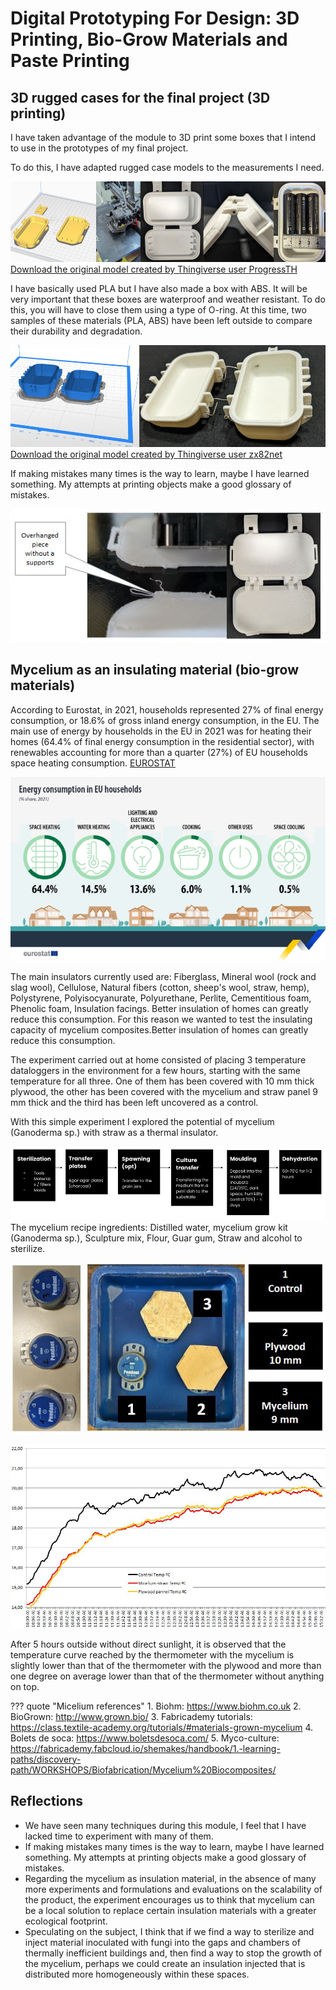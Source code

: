 # **Digital Prototyping For Design: 3D Printing, Bio-Grow Materials and Paste Printing**


## 3D rugged cases for the final project (3D printing)

I have taken advantage of the module to 3D print some boxes that I intend to use in the prototypes of my final project.

To do this, I have adapted rugged case models to the measurements I need.

![Printing boxes](../../images/T2_DP4D_3DRuggedCase.JPG)
[Download the original model created by Thingiverse user ProgressTH](../../files/Water%20Resistant%20Case%20V2%20-%204555276.zip)

I have basically used PLA but I have also made a box with ABS. It will be very important that these boxes are waterproof and weather resistant. To do this, you will have to close them using a type of O-ring. At this time, two samples of these materials (PLA, ABS) have been left outside to compare their durability and degradation.

![Printing boxes 2](../../images/T2_DP4D_3DRuggedCase2.JPG)
[Download the original model created by Thingiverse user zx82net](../../files/customizable-rugged-waterproof-box20190121-2900-190m3e9.zip)

If making mistakes many times is the way to learn, maybe I have learned something. My attempts at printing objects make a good glossary of mistakes.

![Overhanged piece with out a support and thin connection](../../images/T2_DP4D_OverhangedPiece.gif)


## Mycelium as an insulating material (bio-grow materials)
According to Eurostat, in 2021, households represented 27% of final energy consumption, or 18.6% of gross inland energy consumption, in the EU. The main use of energy by households in the EU in 2021 was for heating their homes (64.4% of final energy consumption in the residential sector), with renewables accounting for more than a quarter (27%) of EU households space heating consumption. [EUROSTAT](https://ec.europa.eu/eurostat/statistics-explained/index.php?title=Energy_consumption_in_households)

![Energy consumption in EU households](../../images/T2_EnergyComsumtion_SE_article_Households_2021.png)

The main insulators currently used are: Fiberglass, Mineral wool (rock and slag wool), Cellulose, Natural fibers  (cotton, sheep's wool, straw, hemp), Polystyrene, Polyisocyanurate, Polyurethane, Perlite, Cementitious foam, Phenolic foam, Insulation facings. Better insulation of homes can greatly reduce this consumption. For this reason we wanted to test the insulating capacity of mycelium composites.Better insulation of homes can greatly reduce this consumption.

The experiment carried out at home consisted of placing 3 temperature dataloggers in the environment for a few hours, starting with the same temperature for all three. One of them has been covered with 10 mm thick plywood, the other has been covered with the mycelium and straw panel 9 mm thick and the third has been left uncovered as a control.

With this simple experiment I explored the potential of mycelium (Ganoderma sp.) with straw as a thermal insulator.

![Grow materials flow](../../images/T2_DP4D_GrowMaterialsFlow.JPG)
The mycelium recipe ingredients: Distilled water, mycelium grow kit (Ganoderma sp.), Sculpture mix, Flour, Guar gum, Straw and alcohol to sterilize.

![Insulation test](../../images/T2_DP4D_InsulatingTestInstallation.JPG)

![Insulation test results](../../images/T2_DP4D_InsulatingComparison.JPG)

After 5 hours outside without direct sunlight, it is observed that the temperature curve reached by the thermometer with the mycelium is slightly lower than that of the thermometer with the plywood and more than one degree on average lower than that of the thermometer without anything on top.


??? quote "Micelium references"
    1. Biohm: https://www.biohm.co.uk
    2. BioGrown: http://www.grown.bio/
    3. Fabricademy tutorials: https://class.textile-academy.org/tutorials/#materials-grown-mycelium
    4. Bolets de soca: https://www.boletsdesoca.com/
    5. Myco-culture: https://fabricademy.fabcloud.io/shemakes/handbook/1.-learning-paths/discovery-path/WORKSHOPS/Biofabrication/Mycelium%20Biocomposites/


## Reflections

- We have seen many techniques during this module, I feel that I have lacked time to experiment with many of them.
- If making mistakes many times is the way to learn, maybe I have learned something. My attempts at printing objects make a good glossary of mistakes.
- Regarding the mycelium as insulation material, in the absence of many more experiments and formulations and evaluations on the scalability of the product, the experiment encourages us to think that mycelium can be a local solution to replace certain insulation materials with a greater ecological footprint.
- Speculating on the subject, I think that if we find a way to sterilize and inject material inoculated with fungi into the gaps and chambers of thermally inefficient buildings and, then find a way to stop the growth of the mycelium, perhaps we could create an insulation injected that is distributed more homogeneously within these spaces.
